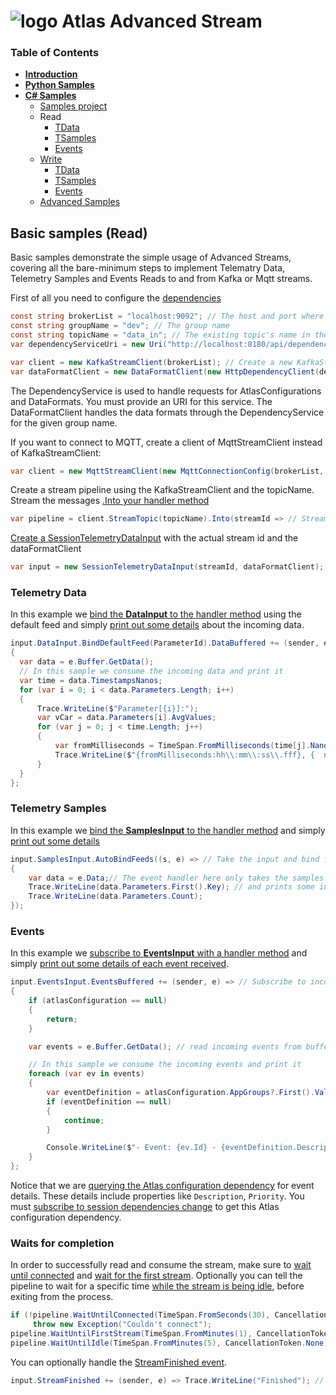 # ![logo](/Media/branding.png) Atlas Advanced Stream

### Table of Contents
- [**Introduction**](../README.md)<br>
- [**Python Samples**](../python/README.md)<br>
- [**C# Samples**](README.md)<br>
  - [Samples project](./src)
  - Read
    - [TData](read.md#telemetry-data)
    - [TSamples](read.md#telemetry-samples)
    - [Events](read.md#events)
  - [Write](write.md#basic-samples)
    - [TData](write.md#telemetry-data)
    - [TSamples](write.md#telemetry-samples)
    - [Events](write.md#events)
  - [Advanced Samples](advanced.md#advanced-samples)

## Basic samples (Read)
Basic samples demonstrate the simple usage of Advanced Streams, covering all the bare-minimum steps to implement Telematry Data, Telemetry Samples and Events Reads to and from Kafka or Mqtt streams.

First of all you need to configure the [dependencies](./src/MAT.OCS.Streaming.Samples/Samples/Basic/TData.cs#L60-L63)
```cs
const string brokerList = "localhost:9092"; // The host and port where the Kafka broker is running
const string groupName = "dev"; // The group name
const string topicName = "data_in"; // The existing topic's name in the Kafka broker. The *_annonce topic name must exist too. In this case the data_in_announce
var dependencyServiceUri = new Uri("http://localhost:8180/api/dependencies/"); // The URI where the dependency services are running

var client = new KafkaStreamClient(brokerList); // Create a new KafkaStreamClient for connecting to Kafka broker
var dataFormatClient = new DataFormatClient(new HttpDependencyClient(dependencyServiceUri, groupName)); // Create a new DataFormatClient
```

The DependencyService is used to handle requests for AtlasConfigurations and DataFormats. You must provide an URI for this service. 
The DataFormatClient handles the data formats through the DependencyService for the given group name.

If you want to connect to MQTT, create a client of MqttStreamClient instead of KafkaStreamClient:
```cs
var client = new MqttStreamClient(new MqttConnectionConfig(brokerList, "userName", "password"));
```

Create a stream pipeline using the KafkaStreamClient and the topicName. Stream the messages [.Into your handler method](./src/MAT.OCS.Streaming.Samples/Samples/Basic/TData.cs#L68)
```cs
var pipeline = client.StreamTopic(topicName).Into(streamId => // Stream Kafka topic into the handler method
```

[Create a SessionTelemetryDataInput](./src/MAT.OCS.Streaming.Samples/Samples/Basic/TData.cs#L70) with the actual stream id and the dataFormatClient 
```cs
var input = new SessionTelemetryDataInput(streamId, dataFormatClient);
```

### Telemetry Data
In this example we [bind the **DataInput** to the handler method](./src/MAT.OCS.Streaming.Samples/Samples/Basic/TData.cs#L71) using the default feed and simply [print out some details](./src/MAT.OCS.Streaming.Samples/Samples/Basic/TData.cs#L72-L86) about the incoming data.
```cs
input.DataInput.BindDefaultFeed(ParameterId).DataBuffered += (sender, e) => // Bind the incoming feed and take the data
{
  var data = e.Buffer.GetData();
  // In this sample we consume the incoming data and print it
  var time = data.TimestampsNanos;
  for (var i = 0; i < data.Parameters.Length; i++)
  {
      Trace.WriteLine($"Parameter[{i}]:");
      var vCar = data.Parameters[i].AvgValues;
      for (var j = 0; j < time.Length; j++)
      {
          var fromMilliseconds = TimeSpan.FromMilliseconds(time[j].NanosToMillis());
          Trace.WriteLine($"{fromMilliseconds:hh\\:mm\\:ss\\.fff}, {  new string('.', (int)(50 * vCar[j])) }");
      }
  }
};
```

### Telemetry Samples
In this example we [bind the **SamplesInput** to the handler method](./src/MAT.OCS.Streaming.Samples/Samples/Basic/TSamples.cs#L77) and simply [print out some details](./src/MAT.OCS.Streaming.Samples/Samples/Basic/TSamples.cs#L78-L82) 
```cs
input.SamplesInput.AutoBindFeeds((s, e) => // Take the input and bind feed to an event handler
{
    var data = e.Data;// The event handler here only takes the samples data 
    Trace.WriteLine(data.Parameters.First().Key); // and prints some information to the debug console
    Trace.WriteLine(data.Parameters.Count);
});
```

### Events

In this example we [subscribe to **EventsInput** with a handler method](./src/MAT.OCS.Streaming.Samples/Samples/Basic/EventsRead.cs#L45) and simply [print out some details of each event received](./src/MAT.OCS.Streaming.Samples/Samples/Basic/EventsRead.cs#L52-L63).

```cs
input.EventsInput.EventsBuffered += (sender, e) => // Subscribe to incoming events
{
    if (atlasConfiguration == null)
    {
        return;
    }

    var events = e.Buffer.GetData(); // read incoming events from buffer

    // In this sample we consume the incoming events and print it
    foreach (var ev in events)
    {
        var eventDefinition = atlasConfiguration.AppGroups?.First().Value?.Events.GetValueOrDefault(ev.Id);
        if (eventDefinition == null)
        {
            continue;
        }

        Console.WriteLine($"- Event: {ev.Id} - {eventDefinition.Description} - Priority: {eventDefinition.Priority.ToString()} - Value: {ev.Values?.First()}");
    }
};
```

Notice that we are [querying the Atlas configuration dependency](./src/MAT.OCS.Streaming.Samples/Samples/Basic/EventsRead.cs#L57) for event details. These details include properties like `Description`, `Priority`. You must [subscribe to session dependencies change](./src/MAT.OCS.Streaming.Samples/Samples/Basic/EventsRead.cs#L35-L43) to get this Atlas configuration dependency.


### Waits for completion
In order to successfully read and consume the stream, make sure to [wait until connected](./src/MAT.OCS.Streaming.Samples/Samples/Basic/TData.cs#L92-L93) and [wait for the first stream](./src/MAT.OCS.Streaming.Samples/Samples/Basic/TData.cs#L94). Optionally you can tell the pipeline to wait for a specific time [while the stream is being idle](./src/MAT.OCS.Streaming.Samples/Samples/Basic/TData.cs#L95), before exiting from the process.
```cs
if (!pipeline.WaitUntilConnected(TimeSpan.FromSeconds(30), CancellationToken.None)) // Wait until the connection is established
     throw new Exception("Couldn't connect");
pipeline.WaitUntilFirstStream(TimeSpan.FromMinutes(1), CancellationToken.None); // Wait until the first stream is ready to read.
pipeline.WaitUntilIdle(TimeSpan.FromMinutes(5), CancellationToken.None); // Wait for 5 minutes of the pipeline being idle before exit.
```

You can optionally handle the [StreamFinished event](./src/MAT.OCS.Streaming.Samples/Samples/Basic/TData.cs#L88).
```cs
input.StreamFinished += (sender, e) => Trace.WriteLine("Finished"); // Handle the steam finished event
```

